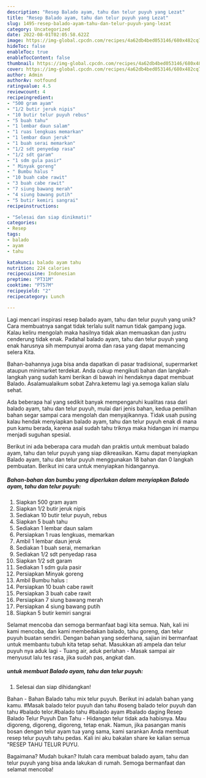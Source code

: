 ```yaml
---
description: "Resep Balado ayam, tahu dan telur puyuh yang Lezat"
title: "Resep Balado ayam, tahu dan telur puyuh yang Lezat"
slug: 1495-resep-balado-ayam-tahu-dan-telur-puyuh-yang-lezat
category: Uncategorized
date: 2022-08-01T02:05:58.622Z
image: https://img-global.cpcdn.com/recipes/4a62db4bed053146/680x482cq70/balado-ayam-tahu-dan-telur-puyuh-foto-resep-utama.jpg
hideToc: false
enableToc: true
enableTocContent: false
thumbnail: https://img-global.cpcdn.com/recipes/4a62db4bed053146/680x482cq70/balado-ayam-tahu-dan-telur-puyuh-foto-resep-utama.jpg
cover: https://img-global.cpcdn.com/recipes/4a62db4bed053146/680x482cq70/balado-ayam-tahu-dan-telur-puyuh-foto-resep-utama.jpg
author: Admin
authorAv: notfound
ratingvalue: 4.5
reviewcount: 4
recipeingredient:
- "500 gram ayam"
- "1/2 butir jeruk nipis"
- "10 butir telur puyuh rebus"
- "5 buah tahu"
- "1 lembar daun salam"
- "1 ruas lengkuas memarkan"
- "1 lembar daun jeruk"
- "1 buah serai memarkan"
- "1/2 sdt penyedap rasa"
- "1/2 sdt garam"
- "1 sdm gula pasir"
- " Minyak goreng"
- " Bumbu halus "
- "10 buah cabe rawit"
- "3 buah cabe rawit"
- "7 siung bawang merah"
- "4 siung bawang putih"
- "5 butir kemiri sangrai"
recipeinstructions:

- "Selesai dan siap dinikmati!"
categories:
- Resep
tags:
- balado
- ayam
- tahu

katakunci: balado ayam tahu 
nutrition: 224 calories
recipecuisine: Indonesian
preptime: "PT31M"
cooktime: "PT57M"
recipeyield: "2"
recipecategory: Lunch

---
```





Lagi mencari inspirasi resep balado ayam, tahu dan telur puyuh yang unik? Cara membuatnya sangat tidak terlalu sulit namun tidak gampang juga. Kalau keliru mengolah maka hasilnya tidak akan memuaskan dan justru cenderung tidak enak. Padahal balado ayam, tahu dan telur puyuh yang enak harusnya sih mempunyai aroma dan rasa yang dapat memancing selera Kita.





Bahan-bahannya juga bisa anda dapatkan di pasar tradisional, supermarket ataupun minimarket terdekat. Anda cukup mengikuti bahan dan langkah-langkah yang sudah kami berikan di bawah ini hendaknya dapat membuat Balado. Asalamualaikum sobat Zahra.ketemu lagi ya.semoga kalian slalu sehat.

Ada beberapa hal yang sedikit banyak mempengaruhi kualitas rasa dari balado ayam, tahu dan telur puyuh, mulai dari jenis bahan, kedua pemilihan bahan segar sampai cara mengolah dan menyajikannya. Tidak usah pusing kalau hendak menyiapkan balado ayam, tahu dan telur puyuh enak di mana pun kamu berada, karena asal sudah tahu triknya maka hidangan ini mampu menjadi suguhan spesial.






Berikut ini ada beberapa cara mudah dan praktis untuk membuat balado ayam, tahu dan telur puyuh yang siap dikreasikan. Kamu dapat menyiapkan Balado ayam, tahu dan telur puyuh menggunakan 18 bahan dan 0 langkah pembuatan. Berikut ini cara untuk menyiapkan hidangannya.

<!--inarticleads1-->

##### Bahan-bahan dan bumbu yang diperlukan dalam menyiapkan Balado ayam, tahu dan telur puyuh:

1. Siapkan 500 gram ayam
1. Siapkan 1/2 butir jeruk nipis
1. Sediakan 10 butir telur puyuh, rebus
1. Siapkan 5 buah tahu
1. Sediakan 1 lembar daun salam
1. Persiapkan 1 ruas lengkuas, memarkan
1. Ambil 1 lembar daun jeruk
1. Sediakan 1 buah serai, memarkan
1. Sediakan 1/2 sdt penyedap rasa
1. Siapkan 1/2 sdt garam
1. Sediakan 1 sdm gula pasir
1. Persiapkan  Minyak goreng
1. Ambil  Bumbu halus :
1. Persiapkan 10 buah cabe rawit
1. Persiapkan 3 buah cabe rawit
1. Persiapkan 7 siung bawang merah
1. Persiapkan 4 siung bawang putih
1. Siapkan 5 butir kemiri sangrai


Selamat mencoba dan semoga bermanfaat bagi kita semua. Nah, kali ini kami mencoba, dan kami membedakan balado, tahu goreng, dan telur puyuh buatan sendiri. Dengan bahan yang sederhana, sajian ini bermanfaat untuk membantu tubuh kita tetap sehat. Masukkan ati ampela dan telur puyuh nya aduk lagi - Tuang air, aduk perlahan - Masak sampai air menyusut lalu tes rasa, jika sudah pas, angkat dan. 

<!--inarticleads2-->

#####  untuk membuat Balado ayam, tahu dan telur puyuh:


1. Selesai dan siap dihidangkan!

Bahan - Bahan Balado tahu mix telur puyuh. Berikut ini adalah bahan yang kamu. #Masak balado telor puyuh dan tahu #oseng balado telor puyuh dan tahu #balado telor.#balado tahu #balado ayam #balado daging Resep Balado Telur Puyuh Dan Tahu - Hidangan telur tidak ada habisnya. Mau digoreng, digoreng, digoreng, tetap enak. Namun, jika pasangan manis bosan dengan telur ayam tua yang sama, kami sarankan Anda membuat resep telur puyuh tahu pedas. Kali ini aku bakalan share ke kalian semua &#34;RESEP TAHU TELUR PUYU. 

Bagaimana? Mudah bukan? Itulah cara membuat balado ayam, tahu dan telur puyuh yang bisa anda lakukan di rumah. Semoga bermanfaat dan selamat mencoba!
